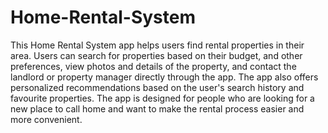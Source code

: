 # Home-Rental-System
This Home Rental System 
app helps users find rental properties in their area. Users can search for 
properties based on their budget, and other preferences, view photos and details 
of the property, and contact the landlord or property manager directly through 
the app. The app also offers personalized recommendations based on the user's 
search history and favourite properties. The app is designed for people who are 
looking for a new place to call home and want to make the rental process easier 
and more convenient.

